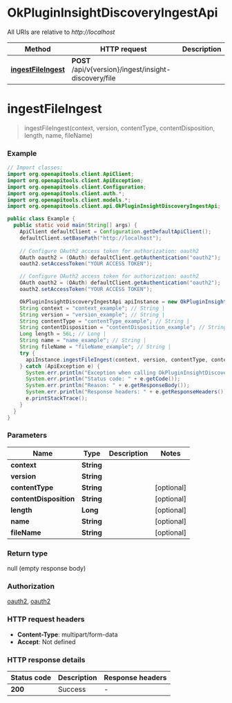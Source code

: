 # OkPluginInsightDiscoveryIngestApi

All URIs are relative to *http://localhost*

| Method | HTTP request | Description |
|------------- | ------------- | -------------|
| [**ingestFileIngest**](OkPluginInsightDiscoveryIngestApi.md#ingestFileIngest) | **POST** /api/v{version}/ingest/insight-discovery/file |  |


<a name="ingestFileIngest"></a>
# **ingestFileIngest**
> ingestFileIngest(context, version, contentType, contentDisposition, length, name, fileName)



### Example
```java
// Import classes:
import org.openapitools.client.ApiClient;
import org.openapitools.client.ApiException;
import org.openapitools.client.Configuration;
import org.openapitools.client.auth.*;
import org.openapitools.client.models.*;
import org.openapitools.client.api.OkPluginInsightDiscoveryIngestApi;

public class Example {
  public static void main(String[] args) {
    ApiClient defaultClient = Configuration.getDefaultApiClient();
    defaultClient.setBasePath("http://localhost");
    
    // Configure OAuth2 access token for authorization: oauth2
    OAuth oauth2 = (OAuth) defaultClient.getAuthentication("oauth2");
    oauth2.setAccessToken("YOUR ACCESS TOKEN");

    // Configure OAuth2 access token for authorization: oauth2
    OAuth oauth2 = (OAuth) defaultClient.getAuthentication("oauth2");
    oauth2.setAccessToken("YOUR ACCESS TOKEN");

    OkPluginInsightDiscoveryIngestApi apiInstance = new OkPluginInsightDiscoveryIngestApi(defaultClient);
    String context = "context_example"; // String | 
    String version = "version_example"; // String | 
    String contentType = "contentType_example"; // String | 
    String contentDisposition = "contentDisposition_example"; // String | 
    Long length = 56L; // Long | 
    String name = "name_example"; // String | 
    String fileName = "fileName_example"; // String | 
    try {
      apiInstance.ingestFileIngest(context, version, contentType, contentDisposition, length, name, fileName);
    } catch (ApiException e) {
      System.err.println("Exception when calling OkPluginInsightDiscoveryIngestApi#ingestFileIngest");
      System.err.println("Status code: " + e.getCode());
      System.err.println("Reason: " + e.getResponseBody());
      System.err.println("Response headers: " + e.getResponseHeaders());
      e.printStackTrace();
    }
  }
}
```

### Parameters

| Name | Type | Description  | Notes |
|------------- | ------------- | ------------- | -------------|
| **context** | **String**|  | |
| **version** | **String**|  | |
| **contentType** | **String**|  | [optional] |
| **contentDisposition** | **String**|  | [optional] |
| **length** | **Long**|  | [optional] |
| **name** | **String**|  | [optional] |
| **fileName** | **String**|  | [optional] |

### Return type

null (empty response body)

### Authorization

[oauth2](../README.md#oauth2), [oauth2](../README.md#oauth2)

### HTTP request headers

 - **Content-Type**: multipart/form-data
 - **Accept**: Not defined

### HTTP response details
| Status code | Description | Response headers |
|-------------|-------------|------------------|
| **200** | Success |  -  |

